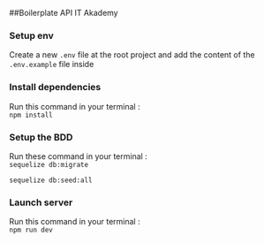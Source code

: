##Boilerplate API IT Akademy

### Setup env

Create a new `.env` file at the root project and add the content of the `.env.example` file inside

### Install dependencies

Run this command in your terminal :  
`npm install`

### Setup the BDD

Run these command in your terminal :  
`sequelize db:migrate`  
  
`sequelize db:seed:all`

### Launch server
Run this command in your terminal :  
`npm run dev`
